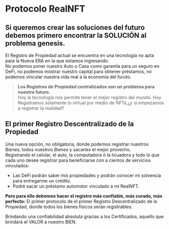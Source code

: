 # Protocolo RealNFT

## Si queremos crear las soluciones del futuro debemos primero encontrar la SOLUCIÓN al problema genesis.  
El Registro de Propiedad actual se encuentra en una tecnología no apta para la Nueva ERA en la que estamos ingresando.  
No podemos poner nuestro Auto o Casa como garantía para un seguro en DeFi, no podemos mostrar nuestro capital para obtener préstamos, no podemos vincular nuestra vida real a la economía del furuto.  

> **Los Registros de Propiedad centralizados son un problema para nuestro futuro.**  
Hoy la tecnología nos permite tener el mejor registro del mundo. Hoy Registramos solamente lo virtual por medio de NFTs,¿y si empezamos a registrar la realidad?​  



## El primer Registro Descentralizado de la Propiedad  
Una nueva opción, no obligatoria, donde podemos registrar nuestros Bienes, todos nuestros Bienes y sacarles el mejor provecho.  
Registrando el celular, el auto, la computadora ó la licuadora y todo lo que cada uno desee registrar para beneficiarse con a cientos de servicios vinculados:  
- Las DeFi podrán saber mis propiedades y podrán conocer mi solvencia para entregarme un crédito.
- Podré sacar un préstamo automotor vinculado a mi RealNFT.

**Pero para ello debemos hacer el registro más confiable, más curado, más perfecto:**
El primer protocolo de el primer Registro Descentralizado de la Propiedad, donde todos los bienes físicos serán registrables.  

Brindando una confiabilidad absoluta gracias a los Certificados, aquello que brindará el VALOR a nuestro BIEN.
